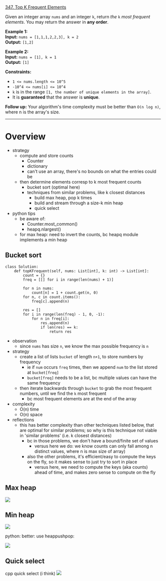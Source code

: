 [347. Top K Frequent Elements](https://leetcode.com/problems/top-k-frequent-elements/)

Given an integer array `nums` and an integer `k`, return _the_ `k` _most frequent elements_. You may return the answer in **any order**.

**Example 1:**  
**Input:** `nums = [1,1,1,2,2,3], k = 2`  
**Output:** `[1,2]`  

**Example 2:**  
**Input:** `nums = [1], k = 1`  
**Output:** `[1]`  

**Constraints:**
- `1 <= nums.length <= 10^5`
- `-10^4 <= nums[i] <= 10^4`
- `k` is in the range `[1, the number of unique elements in the array]`.
- It is **guaranteed** that the answer is **unique**.

**Follow up:** Your algorithm's time complexity must be better than `O(n log n)`, where n is the array's size.

---

# Overview
- strategy  
	- compute and store counts   
		- Counter   
		- dictionary   
		- can't use an array, there's no bounds on what the entries could be   
	- then determine elements corresp to k most frequent counts   
		- bucket sort (optimal here)
		- techniques from similar problems, like k closest distances
			- build max heap, pop k times   
			- build and stream through a size-k min heap   
			- quick select  
- python tips  
	- be aware of:    
		- Counter.most_common()   
		- heapq.nlargest()  
	- for max heap: need to invert the counts, bc heapq module implements a min heap

## Bucket sort
```
class Solution:
    def topKFrequent(self, nums: List[int], k: int) -> List[int]:
        count = {}
        freq = [[] for i in range(len(nums) + 1)]

        for n in nums:
            count[n] = 1 + count.get(n, 0)
        for n, c in count.items():
            freq[c].append(n)

        res = []
        for i in range(len(freq) - 1, 0, -1):
            for n in freq[i]:
                res.append(n)
                if len(res) == k:
                    return res
```


- observation
	- since `nums` has size `n`, we know the max possible frequency is `n`
- strategy
	- create a list of lists `bucket` of length `n+1`, to store numbers by frequency
		- ie if `num` occurs `freq` times, then we append `num` to the list stored at `bucket[freq]`
		- `bucket[freq]` needs to be a list, bc multiple values can have the same frequency
	- then iterate backwards through `bucket` to grab the most frequent numbers, until we find the `k` most frequent
		- bc most frequent elements are at the end of the array
- complexity
	- O(n) time
	- O(n) space
- reflections
	- this has better complexity than other techniques listed below, that are optimal for similar problems; so why is this technique not viable in 'similar problems' (i.e. k closest distances)
		- bc in those problems, we don't have a bound/finite set of values
			- versus here we do: we know counts can only fall among n distinct values, where n is max size of array)
		- also the other problems, it's efficient/easy to compute the keys on the fly, so it makes sense to just try to sort in place
			- versus here, we need to compute the keys (aka counts) ahead of time, and makes zero sense to compute on the fly 



## Max heap
![](../!assets/attachments/Pasted%20image%2020240224211303.png)



## Min heap
![](../!assets/attachments/Pasted%20image%2020240224211339.png)

python: better: use heappushpop:

![](../!assets/attachments/Pasted%20image%2020240224211356.png)



## Quick select

cpp quick select (i think)
![](../!assets/attachments/Pasted%20image%2020240224211423.png)